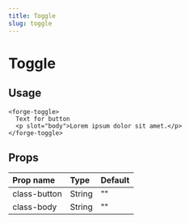 ```yaml
---
title: Toggle
slug: toggle
---
```


# Toggle

## Usage
```vue
<forge-toggle>
  Text for button
  <p slot="body">Lorem ipsum dolor sit amet.</p>
</forge-toggle>
```

## Props
| Prop name          | Type          | Default  |
|:-------------------|:--------------|:--------|
| class-button       | String        | ""       |
| class-body         | String        | ""       |
